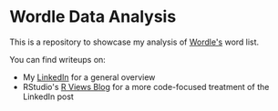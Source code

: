 # Wordle Data Analysis

This is a repository to showcase my analysis of [Wordle's](https://www.nytimes.com/games/wordle/index.html) word list.

You can find writeups on:
- My [LinkedIn](https://www.linkedin.com/in/arthur-holtz/) for a general overview
- RStudio's [R Views Blog](https://rviews.rstudio.com/2022/02/21/wordle-data-analysis/) for a more code-focused treatment of the LinkedIn post
